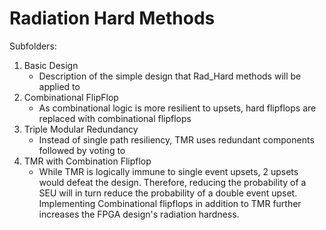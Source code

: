 # Radiation Hard Methods


Subfolders:

1. Basic Design
    * Description of the simple design that Rad_Hard methods will be applied to
2. Combinational FlipFlop
    * As combinational logic is more resilient to upsets, hard flipflops are replaced with combinational flipflops
3. Triple Modular Redundancy
    * Instead of single path resiliency, TMR uses redundant components followed by voting to 
4. TMR with Combination Flipflop
    * While TMR is logically immune to single event upsets, 2 upsets would defeat the design. Therefore, reducing the probability of a SEU will in turn reduce the probability of a double event upset. Implementing Combinational flipflops in addition to TMR further increases the FPGA design's radiation hardness.